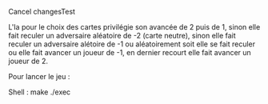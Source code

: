 Cancel changesTest

L'Ia pour le choix des cartes privilégie son avancée de 2 puis de 1, sinon elle fait reculer un adversaire aléatoire de -2 (carte neutre), sinon elle fait reculer un adversaire alétoire de -1 ou aléatoirement soit elle se fait reculer ou elle fait avancer un joueur de -1, en dernier recourt elle fait avancer un joueur de 2.

Pour lancer le jeu :

Shell : 
make
./exec
